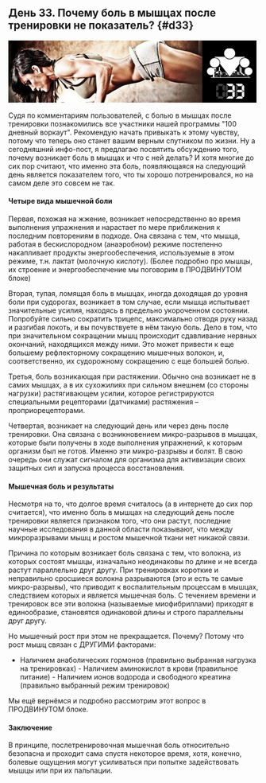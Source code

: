 ## День 33. Почему боль в мышцах после тренировки не показатель? {#d33}

![](src/img/33.jpg)

Судя по комментариям пользователей, с болью в мышцах после тренировки познакомились все участники нашей программы "100 дневный воркаут". Рекомендую начать привыкать к этому чувству, потому что теперь оно станет вашим верным спутником по жизни. Ну а сегодняшний инфо-пост, я предлагаю посвятить обсуждению того, почему возникает боль в мышцах и что с ней делать? И хотя многие до сих пор считают, что именно эта боль, появляющаяся на следующий день является показателем того, что ты хорошо потренировался, но на самом деле это совсем не так. 

#### Четыре вида мышечной боли

Первая, похожая на жжение, возникает непосредственно во время выполнения упражнения и нарастает по мере приближения к последним повторениям в подходе. Она связана с тем, что мышца, работая в бескислородном (анаэробном) режиме постепенно накапливает продукты энергообеспечения, используемые в этом режиме, т.н. лактат (молочную кислоту). (Более подробно про мышцы, их строение и энергообеспечение мы поговорим в ПРОДВИНУТОМ блоке) 

Вторая, тупая, ломящая боль в мышцах, иногда доходящая до уровня боли при судорогах, возникает в том случае, если мышца испытывает значительные усилия, находясь в предельно укороченном состоянии. Попробуйте сильно сократить трицепс, максимально отводя руку назад и разгибая локоть, и вы почувствуете в нём такую боль. Дело в том, что при значительном сокращении мышц происходит сдавливание нервных окончаний, находящихся между ними. Это может привести к еще большему рефлекторному сокращению мышечных волокон, и, соответственно, их судорожному сокращению с еще большей болью. 

Третья, боль возникающая при растяжении. Обычно она возникает не в самих мышцах, а в их сухожилиях при сильном внешнем (со стороны нагрузки) растягивающем усилии, которое регистрируются специальными рецепторами (датчиками) растяжения – проприорецепторами. 

Четвертая, возникает на следующий день или через день после тренировки. Она связана с возникновением микро-разрывов в мышцах, которые были получены в ходе выполнения упражнений, к которым организм был не готов. Именно эти микро-разрывы и болят. В свою очередь они служат сигналом для организма для активизации своих защитных сил и запуска процесса восстановления. 

#### Мышечная боль и результаты

Несмотря на то, что долгое время считалось (а в интернете до сих пор считается), что именно боль в мышцах на следующий день после тренировки является признаком того, что они растут, последние научные исследования в данной области показывают, что между микроразрывами мышц и ростом мышечной ткани нет никакой связи. 

Причина по которым возникает боль связана с тем, что волокна, из которых состоят мышцы, изначально неодинаковы по длине и не всегда растут параллельно друг другу. При тренировках короткие и неправильно сросшиеся волокна разрываются (это и есть те самые микро-разрывы), что приводит к воспалительным процессам в мышцах, следствием которых и является мышечная боль. С течением времени и тренировок все эти волокна (называемые миофибриллами) приходят в единообразие, становятся одинаковой длины и строго параллельны друг другу. 

Но мышечный рост при этом не прекращается. Почему? Потому что рост мышц связан с ДРУГИМИ факторами: 

- Наличием анаболических гормонов (правильно выбранная нагрузка на тренировках) - Наличием аминокислот в крови (правильное питание) - Наличием ионов водорода и свободного креатина (правильно выбранный режим тренировок) 

Мы ещё вернёмся и подробно рассмотрим этот вопрос в ПРОДВИНУТОМ блоке. 

#### Заключение

В принципе, послетренировочная мышечная боль относительно безопасна и проходит сама спустя некоторое время, хотя, конечно, болевые ощущения могут усиливаться при попытке задействовать мышцы или при их пальпации. 

